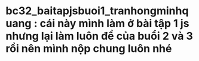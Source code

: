 # bc32_baitapjsbuoi1_tranhongminhquang : cái này mình làm ở bài tập 1 js nhưng lại làm luôn đề của buổi 2 và 3 rồi nên mình nộp chung luôn nhé
